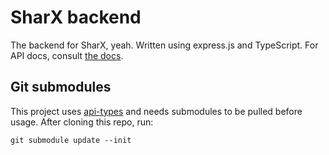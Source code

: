 # SharX backend

The backend for SharX, yeah. Written using express.js and TypeScript.
For API docs, consult [the docs](https://github.com/sharxhost/docs).

## Git submodules

This project uses [api-types](https://github.com/sharxhost/api-types) and needs submodules to be pulled before usage. After cloning this repo, run:

```
git submodule update --init
```

